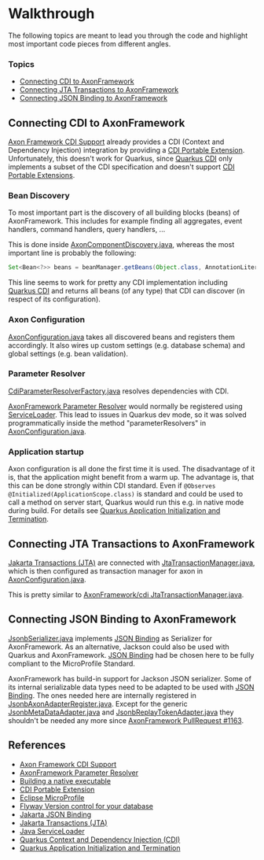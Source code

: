 # Walkthrough

The following topics are meant to lead you through the code and highlight most important code pieces from different angles. 

### Topics

* [Connecting CDI to AxonFramework](#Connecting-CDI-to-AxonFramework)
* [Connecting JTA Transactions to AxonFramework](#Connecting-JTA-Transactions-to-AxonFramework)
* [Connecting JSON Binding to AxonFramework](#Connecting-JSON-Binding-to-AxonFramework)

## Connecting CDI to AxonFramework

[Axon Framework CDI Support][AxonFrameworkCDI] already provides a CDI (Context and Dependency Injection) integration by providing a [CDI Portable Extension][CDIExtension].
Unfortunately, this doesn't work for Quarkus, since [Quarkus CDI][QuarkusCDI]
only implements a subset of the CDI specification and doesn't support [CDI Portable Extensions][CDIExtension].

### Bean Discovery

To most important part is the discovery of all building blocks (beans) of AxonFramework. This includes for example finding all aggregates, event handlers, command handlers, query handlers, ...

This is done inside [AxonComponentDiscovery.java](./src/main/java/io/github/joht/showcase/quarkuseventsourcing/messaging/infrastructure/axon/inject/cdi/AxonComponentDiscovery.java), whereas the most important line is probably the following:

```java
Set<Bean<?>> beans = beanManager.getBeans(Object.class, AnnotationLiteralAny.ANY);
```

This line seems to work for pretty any CDI implementation including [Quarkus CDI][QuarkusCDI]
and returns all beans (of any type) that CDI can discover (in respect of its configuration). 

### Axon Configuration

[AxonConfiguration.java](./src/main/java/io/github/joht/showcase/quarkuseventsourcing/messaging/infrastructure/axon/AxonConfiguration.java) takes all discovered beans and registers them accordingly. It also wires up custom settings (e.g. database schema) and global settings (e.g. bean validation). 

### Parameter Resolver

[CdiParameterResolverFactory.java](./src/main/java/io/github/joht/showcase/quarkuseventsourcing/messaging/infrastructure/axon/inject/cdi/CdiParameterResolverFactory.java) resolves dependencies with CDI. 

[AxonFramework Parameter Resolver][AxonFrameworkParameterResolver] would normally be registered using [ServiceLoader][ServiceLoader]. This lead to issues in Quarkus dev mode, so it was solved programmatically inside the method "parameterResolvers" in [AxonConfiguration.java](./src/main/java/io/github/joht/showcase/quarkuseventsourcing/messaging/infrastructure/axon/AxonConfiguration.java).

### Application startup

Axon configuration is all done the first time it is used. The disadvantage of it is, that the application might benefit from a warm up. The advantage is, that this can be done strongly within CDI standard. Even if `@Observes @Initialized(ApplicationScope.class)` is standard and could be used to call a method on server start, Quarkus would run this e.g. in native mode during build. For details see [Quarkus Application Initialization and Termination][QuarkusLivecycle].

## Connecting JTA Transactions to AxonFramework

[Jakarta Transactions (JTA)][JakartaTransaction] are connected with
[JtaTransactionManager.java](./src/main/java/io/github/joht/showcase/quarkuseventsourcing/messaging/infrastructure/axon/transaction/jta/JtaTransactionManager.java), which is then configured as transaction manager for axon in [AxonConfiguration.java](./src/main/java/io/github/joht/showcase/quarkuseventsourcing/messaging/infrastructure/axon/AxonConfiguration.java). 

This is pretty similar to [AxonFramework/cdi JtaTransactionManager.java](https://github.com/AxonFramework/cdi/blob/master/extension/src/main/java/org/axonframework/cdi/transaction/JtaTransactionManager.java).

## Connecting JSON Binding to AxonFramework

[JsonbSerializer.java](./src/main/java/io/github/joht/showcase/quarkuseventsourcing/messaging/infrastructure/axon/serializer/jsonb/axon/JsonbSerializer.java) implements [JSON Binding][JSONBinding] as Serializer for AxonFramework. As an alternative, Jackson could also be used with Quarkus and AxonFramework. [JSON Binding][JSONBinding] had be chosen here to be fully compliant to the MicroProfile Standard.

AxonFramework has build-in support for Jackson JSON serializer. Some of its internal serializable data types need to be adapted to be used with [JSON Binding][JSONBinding]. 
The ones needed here are internally registered in [JsonbAxonAdapterRegister.java](./src/main/java/io/github/joht/showcase/quarkuseventsourcing/messaging/infrastructure/axon/serializer/jsonb/axon/adapter/JsonbAxonAdapterRegister.java). Except for the generic [JsonbMetaDataAdapter.java](./src/main/java/io/github/joht/showcase/quarkuseventsourcing/messaging/infrastructure/axon/serializer/jsonb/axon/adapter/JsonbMetaDataAdapter.java) and [JsonbReplayTokenAdapter.java](./src/main/java/io/github/joht/showcase/quarkuseventsourcing/messaging/infrastructure/axon/serializer/jsonb/axon/adapter/JsonbReplayTokenAdapter.java) they shouldn't be needed any more since [AxonFramework PullRequest #1163](https://github.com/AxonFramework/AxonFramework/pull/1163).

## References

* [Axon Framework CDI Support][AxonFrameworkCDI]
* [AxonFramework Parameter Resolver][AxonFrameworkParameterResolver]
* [Building a native executable][QuarkusNativeExecutable]
* [CDI Portable Extension][CDIExtension]
* [Eclipse MicroProfile][MicroProfile]
* [Flyway Version control for your database][Flyway]
* [Jakarta JSON Binding][JSONBinding]
* [Jakarta Transactions (JTA)][JakartaTransaction]
* [Java ServiceLoader][ServiceLoader]
* [Quarkus Context and Dependency Injection (CDI)][QuarkusCDI]
* [Quarkus Application Initialization and Termination][QuarkusLivecycle]

[AxonFrameworkCDI]: https://github.com/AxonFramework/extension-cdi
[AxonFrameworkParameterResolver]: https://axoniq.io/blog-overview/parameter-resolvers-axon
[CDIExtension]: https://docs.jboss.org/weld/reference/latest/en-US/html/extend.html
[Flyway]: https://flywaydb.org
[JakartaTransaction]: https://jakarta.ee/specifications/transactions/
[JSONBinding]: https://jakarta.ee/specifications/jsonb/2.0/jakarta-jsonb-spec-2.0.html
[MicroProfile]: https://projects.eclipse.org/projects/technology.microprofile
[QuarkusCDI]: https://quarkus.io/guides/cdi-reference
[QuarkusNativeExecutable]: https://quarkus.io/guides/building-native-image-guide
[QuarkusLivecycle]: https://quarkus.io/guides/lifecycle
[ServiceLoader]: https://docs.oracle.com/javase/8/docs/api/java/util/ServiceLoader.html